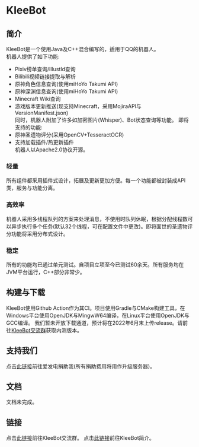 # KleeBot
## 简介
KleeBot是一个使用Java及C++混合编写的，适用于QQ的机器人。  
机器人提供了如下功能:
+ Pixiv榜单查询/IllustId查询
+ Bilibili视频链接提取与解析
+ 原神角色信息查询(使用miHoYo Takumi API)
+ 原神深渊信息查询(使用miHoYo Takumi API)
+ Minecraft Wiki查询
+ 游戏版本更新推送(现支持Minecraft，采用MojiraAPI与VersionManifest.json)  
同时，机器人附加了许多如加密图片(Whisper)、Bot状态查询等功能。
即将支持的功能:
+ 原神圣遗物评分(采用OpenCV+TesseractOCR)
+ 支持加载插件/热更新插件  
机器人以Apache2.0协议开源。

### 轻量
所有组件都采用插件式设计，拓展及更新更加方便。每一个功能都被封装成API类，服务与功能分离。  
### 高效率
机器人采用多线程队列的方案来处理消息，不使用时队列休眠，根据分配线程数可以异步执行多个任务(默认32个线程，可在配置文件中更改)。即将面世的圣遗物评分功能将采用分布式设计。  
### 稳定
所有的功能均已通过单元测试。自项目立项至今已测试60余天。所有服务均在JVM平台运行，C++部分非常少。

## 构建与下载
KleeBot使用Github Action作为其CI。项目使用Gradle与CMake构建工具，在Windows平台使用OpenJDK与MingwW64编译，在Linux平台使用OpenJDK与GCC编译。
我们暂未开放下载通道，预计将在2022年6月末上传release。请前往[KleeBot交流群](https://jq.qq.com/?_wv=1027&k=IaAvtYDB)获取内测版本。

## 支持我们
点击[此链接](https://afdian.net/@shandiankulishe)前往爱发电捐助我(所有捐助费用将用作升级服务器)。

## 文档
文档未完成。

## 链接
点击[此链接](https://jq.qq.com/?_wv=1027&k=IaAvtYDB)前往KleeBot交流群。
点击[此链接](https://kleebot.glous.xyz)前往KleeBot简介。